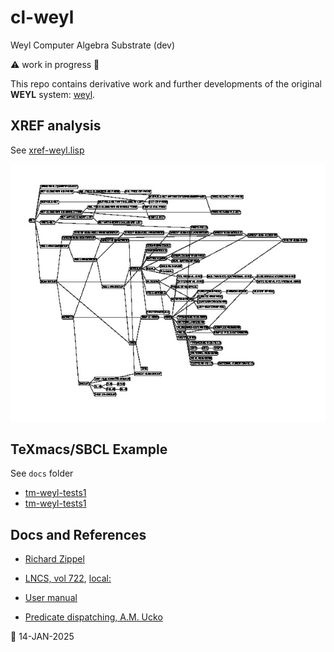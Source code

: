 # cl-weyl
Weyl Computer Algebra Substrate (dev)

⚠️ work in progress 🚧

This repo contains derivative work and further developments of the original __WEYL__ system:
[weyl](https://github.com/nilqed/weyl).


## XREF analysis
See [xref-weyl.lisp](./xref/xref-weyl.lisp)

![classes](./docs/classes2.jpg?raw=true)


## TeXmacs/SBCL Example
See `docs` folder 

  * [tm-weyl-tests1](./docs/tm-weyl-tests1.pdf)
  * [tm-weyl-tests1](./docs/tm-weyl-tests2.pdf)
  


## Docs and References

 * [Richard Zippel](https://www.cs.cornell.edu/rz/computer-algebra.html)
 * [LNCS, vol 722](https://link.springer.com/chapter/10.1007/BFb0013185),
   [local:](./docs/90-1077.pdf)
 
 * [User manual](https://github.com/nilqed/weyl/blob/master/reference/Weyl%20Manual.pdf)
 
 * [Predicate dispatching, A.M. Ucko](https://github.com/nilqed/weyl/blob/master/reference/AITR-2001-006.pdf)
 
 

📅 14-JAN-2025




